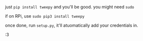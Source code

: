 just `pip install tweepy` and you'll be good. you might need `sudo`

if on RPi, use `sudo pip3 install tweepy`


once done, run `setup.py`, it'll atuomatically add your credentials in.

:3
